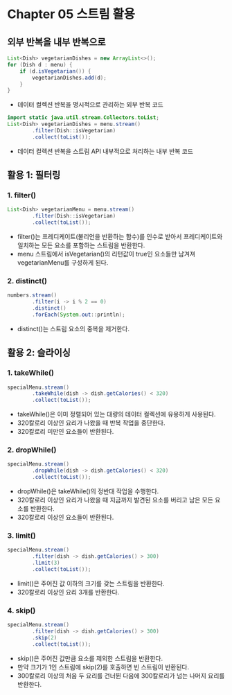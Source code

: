 # Chapter 05 스트림 활용

## 외부 반복을 내부 반복으로
```java
List<Dish> vegetarianDishes = new ArrayList<>();
for (Dish d : menu) {
    if (d.isVegetarian()) {
        vegetarianDishes.add(d);
    }
}
```
- 데이터 컬렉션 반복을 명시적으로 관리하는 외부 반복 코드

```java
import static java.util.stream.Collectors.toList;
List<Dish> vegetarianDishes = menu.stream()
        .filter(Dish::isVegetarian)
        .collect(toList());
```
- 데이터 컬렉션 반복을 스트림 API 내부적으로 처리하는 내부 반복 코드

## 활용 1: 필터링
### 1. filter()
```java
List<Dish> vegetarianMenu = menu.stream()
        .filter(Dish::isVegetarian)
        .collect(toList());
```
- filter()는 프레디케이트(불리언을 반환하는 함수)를 인수로 받아서 프레디케이트와 일치하는 모든 요소를 포함하는 스트림을 반환한다.
- menu 스트림에서 isVegetarian()의 리턴값이 true인 요소들만 남겨져 vegetarianMenu를 구성하게 된다.

### 2. distinct()
```java
numbers.stream()
        .filter(i -> i % 2 == 0)
        .distinct()
        .forEach(System.out::println);
```
- distinct()는 스트림 요소의 중복을 제거한다.

## 활용 2: 슬라이싱
### 1. takeWhile()
```java
specialMenu.stream()
        .takeWhile(dish -> dish.getCalories() < 320)
        .collect(toList());
```
- takeWhile()은 이미 정렬되어 있는 대량의 데이터 컬렉션에 유용하게 사용된다.
- 320칼로리 이상인 요리가 나왔을 때 반복 작업을 중단한다.
- 320칼로리 미만인 요소들이 반환된다.

### 2. dropWhile()
```java
specialMenu.stream()
        .dropWhile(dish -> dish.getCalories() < 320)
        .collect(toList());
```
- dropWhile()은 takeWhile()의 정반대 작업을 수행한다.
- 320칼로리 이상인 요리가 나왔을 때 지금까지 발견된 요소를 버리고 남은 모든 요소를 반환한다.
- 320칼로리 이상인 요소들이 반환된다.

### 3. limit()
```java
specialMenu.stream()
        .filter(dish -> dish.getCalories() > 300)
        .limit(3)
        .collect(toList());
```
- limit()은 주어진 값 이하의 크기를 갖는 스트림을 반환한다.
- 320칼로리 이상인 요리 3개를 반환한다.

### 4. skip()
```java
specialMenu.stream()
        .filter(dish -> dish.getCalories() > 300)
        .skip(2)
        .collect(toList());
```
- skip()은 주어진 값만큼 요소를 제외한 스트림을 반환한다.
- 만약 크기가 1인 스트림에 skip(2)를 호출하면 빈 스트림이 반환된다.
- 300칼로리 이상의 처음 두 요리를 건너뛴 다음에 300칼로리가 넘는 나머지 요리를 반환한다.

